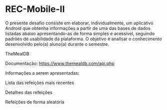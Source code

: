 # REC-Mobile-II

O presente desafio consiste em elaborar, individualmente, um aplicativo Android que obtenha informações a partir de uma das bases de dados listadas abaixo apresentando-as de forma simples e acessível, seguindo padrões de usabilidade da plataforma. O objetivo é analisar o conhecimento desenvolvido pelo(a) aluno(a) durante o semestre.

TheMealDB	

Documentação: https://www.themealdb.com/api.php 

Informações a serem apresentadas:

Lista das refeições mais recentes

Detalhes das refeições

Refeições de forma aleatória
